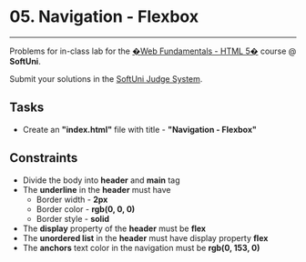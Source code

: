 # 05. Navigation - Flexbox
------
Problems for in-class lab for the [�Web Fundamentals - HTML 5�](https://softuni.bg/trainings/2265/web-fundamentals-html5-january-2019/) course @ **SoftUni**.

Submit your solutions in the [SoftUni Judge System](https://judge.softuni.bg/Contests/1236/Flexbox).

## Tasks
 * Create an **"index.html"** file with title - **"Navigation - Flexbox"**

## Constraints
 * Divide the body into **header** and **main** tag
 * The **underline** in the **header** must have 
	* Border width - **2px**
	* Border color - **rgb(0, 0, 0)**
	* Border style - **solid**
 * The **display** property of the **header** must be **flex**
 * The **unordered list** in the **header** must have display property **flex**
 * The **anchors** text color in the navigation must be **rgb(0, 153, 0)**